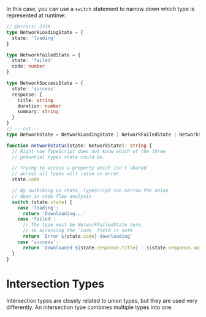 In this case, you can use a `switch` statement to narrow down which type is represented at runtime:

```ts twoslash
// @errors: 2339
type NetworkLoadingState = {
  state: 'loading'
}

type NetworkFailedState = {
  state: 'failed'
  code: number
}

type NetworkSuccessState = {
  state: 'success'
  response: {
    title: string
    duration: number
    summary: string
  }
}
// ---cut---
type NetworkState = NetworkLoadingState | NetworkFailedState | NetworkSuccessState

function networkStatus(state: NetworkState): string {
  // Right now TypeScript does not know which of the three
  // potential types state could be.

  // Trying to access a property which isn't shared
  // across all types will raise an error
  state.code

  // By switching on state, TypeScript can narrow the union
  // down in code flow analysis
  switch (state.state) {
    case 'loading':
      return 'Downloading...'
    case 'failed':
      // The type must be NetworkFailedState here,
      // so accessing the `code` field is safe
      return `Error ${state.code} downloading`
    case 'success':
      return `Downloaded ${state.response.title} - ${state.response.summary}`
  }
}
```

# Intersection Types

Intersection types are closely related to union types, but they are used very differently.
An intersection type combines multiple types into one.
